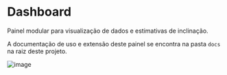 # Dashboard
Painel modular para visualização de dados e estimativas de inclinação.

A documentação de uso e extensão deste painel se encontra na pasta ```docs``` na raiz deste projeto.

![image](https://user-images.githubusercontent.com/24704584/118567803-d8586000-b74c-11eb-949b-9f71972c73e0.png)
